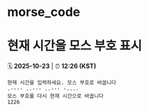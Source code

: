 # morse_code
# 현재 시간을 모스 부호 표시
<!-- MORSE_TIME_START -->
🗓️ **2025-10-23** | ⏰ **12:26 (KST)**

```
현재 시간을 입력하세요. 모스 부호로 바꿉니다
.---- ..--- ..--- -....
모스 부호를 다시 현재 시간으로 바꿉니다
1226
```
<!-- MORSE_TIME_END -->
